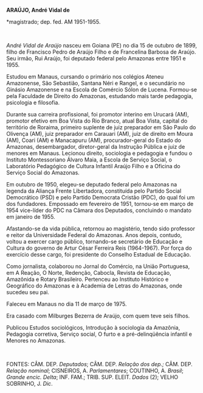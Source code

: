 **ARAÚJO, André Vidal de**

\*magistrado; dep. fed. AM 1951-1955.

 

*André Vidal de Araújo* nasceu em Goiana (PE) no dia 15 de outubro de
1899, filho de Francisco Pedro de Araújo Filho e de Francelina Barbosa
de Araújo. Seu irmão, Rui Araújo, foi deputado federal pelo Amazonas
entre 1951 e 1955.

Estudou em Manaus, cursando o primário nos colégios Ateneu Amazonense,
São Sebastião, Santana Néri e Rangel, e o secundário no Ginásio
Amazonense e na Escola de Comércio Sólon de Lucena. Formou-se pela
Faculdade de Direito do Amazonas, estudando mais tarde pedagogia,
psicologia e filosofia.

Durante sua carreira profissional, foi promotor interino em Urucará
(AM), promotor efetivo em Boa Vista do Rio Branco, atual Boa Vista,
capital do território de Roraima, primeiro suplente de juiz preparador
em São Paulo do Olivença (AM), juiz preparador em Carauari (AM), juiz de
direito em Moura (AM), Coari (AM) e Manacapuru (AM), procurador-geral do
Estado do Amazonas, desembargador, diretor-geral da Instrução Pública e
juiz de menores em Manaus. Lecionou direito, sociologia e pedagogia e
fundou o Instituto Montessoriano Álvaro Maia, a Escola de Serviço
Social, o Laboratório Pedagógico de Cultura Infantil Araújo Filho e a
Oficina do Serviço Social do Amazonas.

Em outubro de 1950, elegeu-se deputado federal pelo Amazonas na legenda
da Aliança Frente Libertadora, constituída pelo Partido Social
Democrático (PSD) e pelo Partido Democrata Cristão (PDC), do qual foi um
dos fundadores. Empossado em fevereiro de 1951, tornou-se em março de
1954 vice-líder do PDC na Câmara dos Deputados, concluindo o mandato em
janeiro de 1955.

Afastando-se da vida pública, retornou ao magistério, tendo sido
professor e reitor da Universidade Federal do Amazonas. Anos depois,
contudo, voltou a exercer cargo público, tornando-se secretário de
Educação e Cultura do governo de Artur César Ferreira Reis (1964-1967).
Por força do exercício desse cargo, foi presidente do Conselho Estadual
de Educação.

Como jornalista, colaborou no Jornal do Comércio, na União Portuguesa,
em A Reação, O Norte, Redenção, Cabocla, Revista de Educação, Amazônida
e Rotary Brasileiro. Pertenceu ao Instituto Histórico e Geográfico do
Amazonas e à Academia de Letras do Amazonas, onde sucedeu seu pai.

Faleceu em Manaus no dia 11 de março de 1975.

Era casado com Milburges Bezerra de Araújo, com quem teve seis filhos.

Publicou Estudos sociológicos, Introdução à sociologia da Amazônia,
Pedagogia corretiva, Serviço social, O furto e a pré-delinqüência
infantil e Menores no Amazonas.

 

FONTES: CÂM. DEP. *Deputados*; CÂM. DEP. *Relação dos dep.;* CÂM. DEP.
*Relação nominal*; CISNEIROS, A. *Parlamentares*; COUTINHO, A. *Brasil*;
*Grande encic. Delta*; INF. FAM.; TRIB. SUP. ELEIT. *Dados* (2); VELHO
SOBRINHO, J. *Dic*.

 
